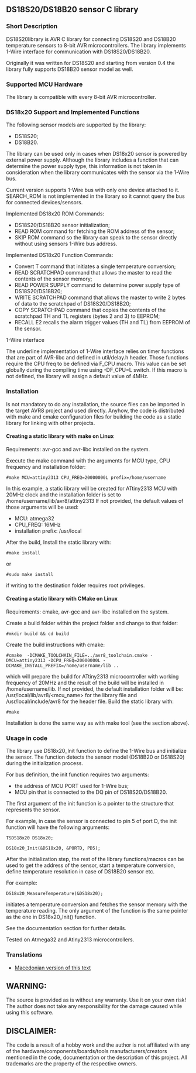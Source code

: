 ## DS18S20/DS18B20 sensor C library

### Short Description

DS18S20library is AVR C library for connecting DS18S20 and DS18B20 temperature sensors to 8-bit AVR microcontrollers.
The library implements 1-Wire interface for communication with DS18S20/DS18B20.

Originally it was written for DS18S20 and starting from version 0.4 the library fully supports
DS18B20 sensor model as well.


### Supported MCU Hardware

The library is compatible with every 8-bit AVR microcontroller.

### DS18x20 Support and Implemented Functions

The following sensor models are supported by the library:

- DS18S20;
- DS18B20.

The library can be used only in cases when DS18x20 sensor is powered by external power supply.
Although the library includes a function that can determine the power supply type, this information is not taken in 
consideration when the library communicates with the sensor via the 1-Wire bus.

Current version supports 1-Wire bus with only one device attached to it.
SEARCH_ROM is not implemented in the library so it cannot query the bus for connected devices/sensors.

Implemented DS18x20 ROM Commands:

- DS18S20/DS18B20 sensor initialization;
- READ ROM command for fetching the ROM address of the sensor;
- SKIP ROM command so the library can speak to the sensor directly without using sensors 1-Wire bus address.

Implemented DS18x20 Function Commands:

- Convert T command that initiates a single temperature conversion;
- READ SCRATCHPAD command that allows the master to read the contents of the sensor memory;
- READ POWER SUPPLY command to determine power supply type of DS18S20/DS18B20;
- WRITE SCRATCHPAD command that allows the master to write 2 bytes of data to the scratchpad of DS18S20/DS18B20;
- COPY SCRATCHPAD command that copies the contents of the scratchpad TH and TL registers (bytes 2 and 3) to EEPROM;
- RECALL E2 recalls the alarm trigger values (TH and TL) from EEPROM of the sensor.

1-Wire interface

The underline implementation of 1-Wire interface relies on timer functions that are part of AVR-libc and defined in util/delay.h
header. Those functions require the CPU freq to be defined via F_CPU macro. This value can be set globally during the compiling time
using -DF_CPU=<value>L switch. If this macro is not defined, the library will assign a default value of 4MHz.

### Installation

Is not mandatory to do any installation, the source files can be imported in the target AVR8 project and used directly.
Anyhow, the code is distributed with make and cmake configuration files for building the code as a static library for linking with other projects.

#### Creating a static library with make on Linux

Requirements: avr-gcc and avr-libc installed on the system.

Execute the make command with the arguments for MCU type,  CPU frequency and installation folder:

```
#make MCU=attiny2313 CPU_FREQ=20000000L prefix=/home/username
```
In this exаmple, a static library will be created for ATtiny2313 MCU with 20MHz clock and the installation folder is set to /home/username/lib/avr8/attiny2313
If not provided, the default values of those arguments will be used:
- MCU: atmega32
- CPU_FREQ: 16MHz
- installation prefix: /usr/local

After the build, Install the static library with:

```
#make install
```
or
```
#sudo make install
```
 if writing to the destination folder requires root privileges.

#### Creating a static library with CMake on Linux

Requirements: cmake, avr-gcc and avr-libc installed on the system.

Create a build folder within the project folder and change to that folder:
```
#mkdir build && cd build
```
Create the build instructions with cmake:
```
#cmake  -DCMAKE_TOOLCHAIN_FILE=../avr8_toolchain.cmake -DMCU=attiny2313 -DCPU_FREQ=20000000L -DCMAKE_INSTALL_PREFIX=/home/username/lib ..
```
which will prepare the build for ATtiny2313 microcontroller with working frequency of 20MHz and the result of the build will be installed in /home/username/lib.
If not provided, the default installation folder will be: /usr/local/lib/avr8/\<mcu_name\> for the library file and /usr/local/include/avr8 for the header file.
Build the static library with:

```
#make
```
Installation is done the same way as with make tool (see the section above).


### Usage in code

The library use DS18x20_Init function to define the 1-Wire bus and initialize the sensor. The function detects the sensor
model (DS18B20 or DS18S20) during the initialization process.

For bus definition, the init function requires two arguments:

- the address of MCU PORT used for 1-Wire bus;
- MCU pin that is connected to the DQ pin of DS18S20/DS18B20.

The first argument of the init function is a pointer to the structure that represents the sensor. 

For example, in case the sensor is connected to pin 5 of port D, the init function will have the following arguments:

	TSDS18x20 DS18x20;

	DS18x20_Init(&DS18x20, &PORTD, PD5);

After the initialization step, the rest of the library functions/macros can be used to
get the address of the sensor, start a temperature conversion, define temperature resolution in case of DS18B20 sensor etc.

For example:

	DS18x20_MeasureTemperature(&DS18x20);

initiates a temperature conversion and fetches the sensor memory with the temperature reading. The only argument of the function is 
the same pointer as the one in DS18x20_Init() function.

See the documentation section for further details.

Tested on Atmega32 and Atiny2313 microcontrollers.

### Translations
- [Macedonian version of this text](translations/README_mk.md)

## WARNING:
The source is provided as is without any warranty. Use it on your own risk!
The author does not take any responsibility for the damage caused while using this software.

## DISCLAIMER: 
The code is a result of a hobby work and the author is not affiliated with any of the hardware/components/boards/tools manufacturers/creators mentioned in the code, documentation or the description of this project. All trademarks are the property of the respective owners.

